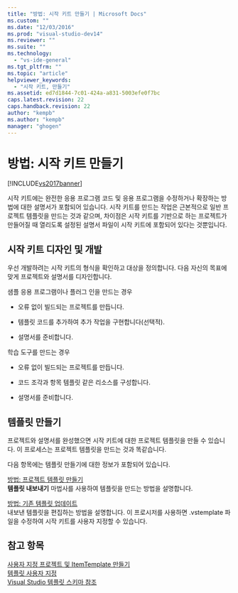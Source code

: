 ```yaml
---
title: "방법: 시작 키트 만들기 | Microsoft Docs"
ms.custom: ""
ms.date: "12/03/2016"
ms.prod: "visual-studio-dev14"
ms.reviewer: ""
ms.suite: ""
ms.technology: 
  - "vs-ide-general"
ms.tgt_pltfrm: ""
ms.topic: "article"
helpviewer_keywords: 
  - "시작 키트, 만들기"
ms.assetid: ed7d1844-7c01-424a-a831-5003efe0f7bc
caps.latest.revision: 22
caps.handback.revision: 22
author: "kempb"
ms.author: "kempb"
manager: "ghogen"
---
```

# 방법: 시작 키트 만들기
[!INCLUDE[vs2017banner](../code-quality/includes/vs2017banner.md)]

시작 키트에는 완전한 응용 프로그램 코드 및 응용 프로그램을 수정하거나 확장하는 방법에 대한 설명서가 포함되어 있습니다.  시작 키트를 만드는 작업은 근본적으로 일반 프로젝트 템플릿을 만드는 것과 같으며, 차이점은 시작 키트를 기반으로 하는 프로젝트가 만들어질 때 열리도록 설정된 설명서 파일이 시작 키트에 포함되어 있다는 것뿐입니다.  
  
## 시작 키트 디자인 및 개발  
 우선 개발하려는 시작 키트의 형식을 확인하고 대상을 정의합니다.  다음 자신의 목표에 맞게 프로젝트와 설명서를 디자인합니다.  
  
 샘플 응용 프로그램이나 플러그 인을 만드는 경우  
  
-   오류 없이 빌드되는 프로젝트를 만듭니다.  
  
-   템플릿 코드를 추가하여 추가 작업을 구현합니다\(선택적\).  
  
-   설명서를 준비합니다.  
  
 학습 도구를 만드는 경우  
  
-   오류 없이 빌드되는 프로젝트를 만듭니다.  
  
-   코드 조각과 항목 템플릿 같은 리소스를 구성합니다.  
  
-   설명서를 준비합니다.  
  
## 템플릿 만들기  
 프로젝트와 설명서를 완성했으면 시작 키트에 대한 프로젝트 템플릿을 만들 수 있습니다.  이 프로세스는 프로젝트 템플릿을 만드는 것과 똑같습니다.  
  
 다음 항목에는 템플릿 만들기에 대한 정보가 포함되어 있습니다.  
  
 [방법: 프로젝트 템플릿 만들기](../ide/how-to-create-project-templates.md)  
 **템플릿 내보내기** 마법사를 사용하여 템플릿을 만드는 방법을 설명합니다.  
  
 [방법: 기존 템플릿 업데이트](../ide/how-to-update-existing-templates.md)  
 내보낸 템플릿을 편집하는 방법을 설명합니다.  이 프로시저를 사용하면 .vstemplate 파일을 수정하여 시작 키트를 사용자 지정할 수 있습니다.  
  
## 참고 항목  
 [사용자 지정 프로젝트 및 ItemTemplate 만들기](../ide/creating-project-and-item-templates.md)   
 [템플릿 사용자 지정](../ide/customizing-project-and-item-templates.md)   
 [Visual Studio 템플릿 스키마 참조](../extensibility/visual-studio-template-schema-reference.md)